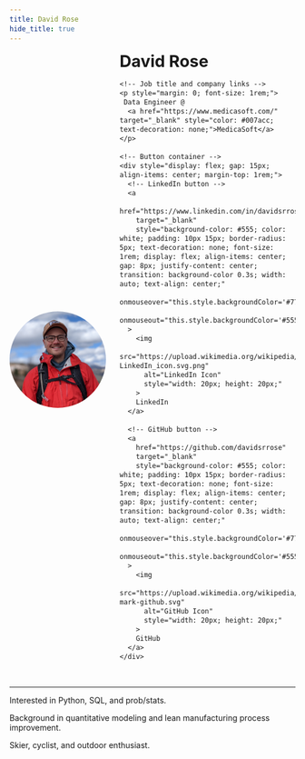 ```yaml
---
title: David Rose
hide_title: true
---
```


<div style="display: flex; flex-wrap: wrap; align-items: center; gap: 1.5rem; margin-bottom: 2rem;">
  <!-- Profile image -->
  <img 
    src="https://raw.githubusercontent.com/davidsrrose/davidsrrose/refs/heads/main/media/david_rose_headshot.jpg" 
    alt="David Rose" 
    style="width: 170px; height: 170px; border-radius: 50%; flex-shrink: 0;"
  >
  
  <!-- Content container -->
  <div style="flex: 1; min-width: 250px;">
    <!-- Name heading -->
    <h2 style="margin: 0; font-size: 1.8rem;">David Rose</h2>
    
    <!-- Job title and company links -->
    <p style="margin: 0; font-size: 1rem;">
     Data Engineer @ 
      <a href="https://www.medicasoft.com/" target="_blank" style="color: #007acc; text-decoration: none;">MedicaSoft</a>
    </p>
    
    <!-- Button container -->
    <div style="display: flex; gap: 15px; align-items: center; margin-top: 1rem;">
      <!-- LinkedIn button -->
      <a 
        href="https://www.linkedin.com/in/davidsrrose" 
        target="_blank" 
        style="background-color: #555; color: white; padding: 10px 15px; border-radius: 5px; text-decoration: none; font-size: 1rem; display: flex; align-items: center; gap: 8px; justify-content: center; transition: background-color 0.3s; width: auto; text-align: center;"
        onmouseover="this.style.backgroundColor='#777';" 
        onmouseout="this.style.backgroundColor='#555';"
      >
        <img 
          src="https://upload.wikimedia.org/wikipedia/commons/thumb/8/81/LinkedIn_icon.svg/72px-LinkedIn_icon.svg.png" 
          alt="LinkedIn Icon" 
          style="width: 20px; height: 20px;"
        >
        LinkedIn
      </a>
      
      <!-- GitHub button -->
      <a 
        href="https://github.com/davidsrrose" 
        target="_blank" 
        style="background-color: #555; color: white; padding: 10px 15px; border-radius: 5px; text-decoration: none; font-size: 1rem; display: flex; align-items: center; gap: 8px; justify-content: center; transition: background-color 0.3s; width: auto; text-align: center;"
        onmouseover="this.style.backgroundColor='#777';" 
        onmouseout="this.style.backgroundColor='#555';"
      >
        <img 
          src="https://upload.wikimedia.org/wikipedia/commons/9/91/Octicons-mark-github.svg" 
          alt="GitHub Icon" 
          style="width: 20px; height: 20px;"
        >
        GitHub
      </a>
    </div>
  </div>
</div>

---

Interested in Python, SQL, and prob/stats.  

Background in quantitative modeling and lean manufacturing process improvement.  

Skier, cyclist, and outdoor enthusiast.
